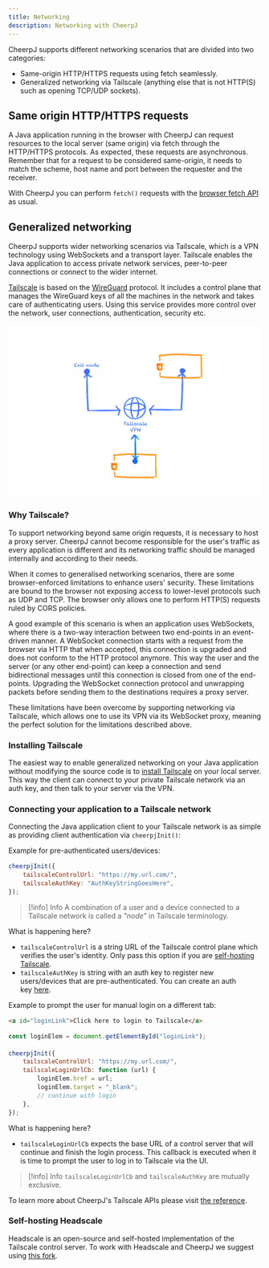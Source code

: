 ```yaml
---
title: Networking
description: Networking with CheerpJ
---
```


CheerpJ supports different networking scenarios that are divided into two categories:

- Same-origin HTTP/HTTPS requests using fetch seamlessly.
- Generalized networking via Tailscale (anything else that is not HTTP(S) such as opening TCP/UDP sockets).

## Same origin HTTP/HTTPS requests

A Java application running in the browser with CheerpJ can request resources to the local server (same origin) via fetch through the HTTP/HTTPS protocols. As expected, these requests are asynchronous. Remember that for a request to be considered same-origin, it needs to match the scheme, host name and port between the requester and the receiver.

With CheerpJ you can perform `fetch()` requests with the [browser fetch API](https://developer.mozilla.org/en-US/docs/Web/API/Fetch_API) as usual.

## Generalized networking

CheerpJ supports wider networking scenarios via Tailscale, which is a VPN technology using WebSockets and a transport layer. Tailscale enables the Java application to access private network services, peer-to-peer connections or connect to the wider internet.

[Tailscale](https://tailscale.com/) is based on the [WireGuard](https://www.wireguard.com/) protocol. It includes a control plane that manages the WireGuard keys of all the machines in the network and takes care of authenticating users. Using this service provides more control over the network, user connections, authentication, security etc.

![CheerpJ 3.0 general networking](/public/cheerpj3/assets/general_networking.png)

### Why Tailscale?

To support networking beyond same origin requests, it is necessary to host a proxy server. CheerpJ cannot become responsible for the user's traffic as every application is different and its networking traffic should be managed internally and according to their needs.

When it comes to generalised networking scenarios, there are some browser-enforced limitations to enhance users' security. These limitations are bound to the browser not exposing access to lower-level protocols such as UDP and TCP. The browser only allows one to perform HTTP(S) requests ruled by CORS policies.

A good example of this scenario is when an application uses WebSockets, where there is a two-way interaction between two end-points in an event-driven manner. A WebSocket connection starts with a request from the browser via HTTP that when accepted, this connection is upgraded and does not conform to the HTTP protocol anymore. This way the user and the server (or any other end-point) can keep a connection and send bidirectional messages until this connection is closed from one of the end-points. Upgrading the WebSocket connection protocol and unwrapping packets before sending them to the destinations requires a proxy server.

These limitations have been overcome by supporting networking via Tailscale, which allows one to use its VPN via its WebSocket proxy, meaning the perfect solution for the limitations described above.

### Installing Tailscale

The easiest way to enable generalized networking on your Java application without modifying the source code is to [install Tailscale](https://tailscale.com/kb/1017/install) on your local server. This way the client can connect to your private Tailscale network via an auth key, and then talk to your server via the VPN.

### Connecting your application to a Tailscale network

Connecting the Java application client to your Tailscale network is as simple as providing client authentication via `cheerpjInit()`:

Example for pre-authenticated users/devices:

```js
cheerpjInit({
	tailscaleControlUrl: "https://my.url.com/",
	tailscaleAuthKey: "AuthKeyStringGoesHere",
});
```

> [!info] Info
> A combination of a user and a device connected to a Tailscale network is called a _"node"_ in Tailscale terminology.

What is happening here?

- `tailscaleControlUrl` is a string URL of the Tailscale control plane which verifies the user's identity. Only pass this option if you are [self-hosting Tailscale](/docs/guides/Networking#self-hosting-headscale).
- `tailscaleAuthKey` is string with an auth key to register new users/devices that are pre-authenticated. You can create an auth key [here](https://login.tailscale.com/admin/settings/keys).

Example to prompt the user for manual login on a different tab:

```html
<a id="loginLink">Click here to login to Tailscale</a>
```

```js
const loginElem = document.getElementById("loginLink");

cheerpjInit({
	tailscaleControlUrl: "https://my.url.com/",
	tailscaleLoginUrlCb: function (url) {
		loginElem.href = url;
		loginElem.target = "_blank";
		// continue with login
	},
});
```

What is happening here?

- `tailscaleLoginUrlCb` expects the base URL of a control server that will continue and finish the login process. This callback is executed when it is time to prompt the user to log in to Tailscale via the UI.

> [!info] Info
> `tailscaleLoginUrlCb` and `tailscaleAuthKey` are mutually exclusive.

To learn more about CheerpJ's Tailscale APIs please visit [the reference](/docs/reference/cheerpjInit#tailscalecontrolurl).

### Self-hosting Headscale

Headscale is an open-source and self-hosted implementation of the Tailscale control server. To work with Headscale and CheerpJ we suggest using [this fork](https://github.com/leaningtech/headscale).
